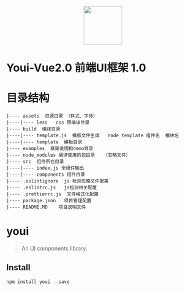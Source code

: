 <p align="center">
  <img height="100"  width="100" src="https://www.yo-ui.com/static/images/logo.png"/>
</p>

# Youi-Vue2.0 前端UI框架 1.0

# 目录结构
```
|---- assets  资源目录 （样式、字体）
|----|---- less   css 预编译目录
|---- build  编译目录
|----|---- template.js  模版文件生成   node template 组件名  模块名
|----|---- template  模板目录
|---- examples  框架说明和demo目录
|---- node_modules 编译使用的包目录   （忽略文件）
|---- src  组件所在目录
|----|---- index.js 全组件输出
|----|---- components 组件目录
|---- .eslintignore  js 检测忽略文件配置
|---- .eslintrc.js   js检测相关配置
|---- .prettierrc.js  文件格式化配置
|---- package.json   项目管理配置
|---- README.MD    项目说明文件
```

# youi
<!--
[![npm package](https://img.shields.io/npm/v/youi.svg?style=flat-square)](https://www.npmjs.org/package/youi)
![JS gzip size](http://img.badgesize.io/https://unpkg.com/youi/dist/youi.esm.js?style=flat-square&compression=gzip&label=gzip%20size:%20JS)
![CSS gzip size](http://img.badgesize.io/https://unpkg.com/youi/themes/index.css?style=flat-square&compression=gzip&label=gzip%20size:%20CSS)
[![License: MIT](https://img.shields.io/badge/License-MIT-yellow.svg?style=flat-square)](LICENSE)
-->
> An UI components library.

## Install

```js
npm install youi --save
```


